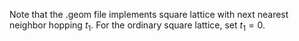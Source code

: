 Note that the .geom file implements square lattice with next nearest neighbor hopping $t_1$. For the ordinary square lattice, set $t_1 = 0$. 
